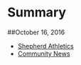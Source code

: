 # Summary
##October 16, 2016
* [Shepherd Athletics](_posts/2016-10-16-shepherd-athletics-10162016.md)
* [Community News](communitynews.md)

